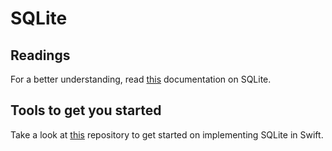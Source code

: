 # SQLite

## Readings

For a better understanding, read [this](https://github.com/stephencelis/SQLite.swift/blob/master/Documentation/Index.md#sqliteswift-documentation) documentation on SQLite.

## Tools to get you started

Take a look at [this](https://github.com/stephencelis/SQLite.swift) repository to get started on implementing SQLite in Swift.
